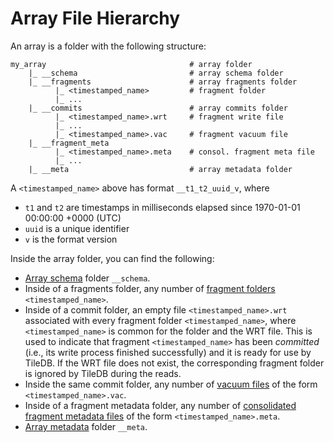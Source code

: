 # Array File Hierarchy

An array is a folder with the following structure:

```
my_array                                # array folder
    |_ __schema                         # array schema folder
    |_ __fragments                      # array fragments folder
          |_ <timestamped_name>         # fragment folder
          |_ ...
    |_ __commits                        # array commits folder
          |_ <timestamped_name>.wrt     # fragment write file
          |_ ...
          |_ <timestamped_name>.vac     # fragment vacuum file
    |_ __fragment_meta                  
          |_ <timestamped_name>.meta    # consol. fragment meta file
          |_ ...                  
    |_ __meta                           # array metadata folder

```

A `<timestamped_name>` above has format `__t1_t2_uuid_v`, where 
* `t1` and `t2` are timestamps in milliseconds elapsed since 1970-01-01 00:00:00 +0000 (UTC)
* `uuid` is a unique identifier
* `v` is the format version

Inside the array folder, you can find the following:

* [Array schema](./array_schema.md) folder `__schema`.
* Inside of a fragments folder, any number of [fragment folders](./fragment.md) `<timestamped_name>`.
* Inside of a commit folder, an empty file `<timestamped_name>.wrt` associated with every fragment folder `<timestamped_name>`, where `<timestamped_name>` is common for the folder and the WRT file. This is used to indicate that fragment `<timestamped_name>` has been *committed* (i.e., its write process finished successfully) and it is ready for use by TileDB. If the WRT file does not exist, the corresponding fragment folder is ignored by TileDB during the reads.
* Inside the same commit folder, any number of [vacuum files](./vacuum_file.md) of the form `<timestamped_name>.vac`.
* Inside of a fragment metadata folder, any number of [consolidated fragment metadata files](./consolidated_fragment_metadata_file.md) of the form `<timestamped_name>.meta`.
* [Array metadata](./array_metadata.md) folder `__meta`.